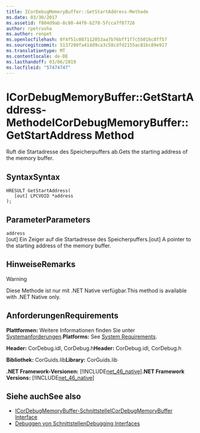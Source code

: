 ```yaml
---
title: ICorDebugMemoryBuffer::GetStartAddress-Methode
ms.date: 03/30/2017
ms.assetid: f804d9ab-8c88-44f0-b278-5fcca7f87726
author: rpetrusha
ms.author: ronpet
ms.openlocfilehash: 0f4f51c087112053aa7b76bff1f7c55016c8ff57
ms.sourcegitcommit: 5137208fa414d9ca3c58cdfd2155ac81bc89e917
ms.translationtype: MT
ms.contentlocale: de-DE
ms.lasthandoff: 03/06/2019
ms.locfileid: "57474747"
---
```

# <a name="icordebugmemorybuffergetstartaddress-method"></a><span data-ttu-id="5e061-102">ICorDebugMemoryBuffer::GetStartAddress-Methode</span><span class="sxs-lookup"><span data-stu-id="5e061-102">ICorDebugMemoryBuffer::GetStartAddress Method</span></span>
<span data-ttu-id="5e061-103">Ruft die Startadresse des Speicherpuffers ab.</span><span class="sxs-lookup"><span data-stu-id="5e061-103">Gets the starting address of the memory buffer.</span></span>  
  
## <a name="syntax"></a><span data-ttu-id="5e061-104">Syntax</span><span class="sxs-lookup"><span data-stu-id="5e061-104">Syntax</span></span>  
  
```  
HRESULT GetStartAddress(  
   [out] LPCVOID *address  
);  
```  
  
## <a name="parameters"></a><span data-ttu-id="5e061-105">Parameter</span><span class="sxs-lookup"><span data-stu-id="5e061-105">Parameters</span></span>  
 `address`  
 <span data-ttu-id="5e061-106">[out] Ein Zeiger auf die Startadresse des Speicherpuffers.</span><span class="sxs-lookup"><span data-stu-id="5e061-106">[out] A pointer to the starting address of the memory buffer.</span></span>  
  
## <a name="remarks"></a><span data-ttu-id="5e061-107">Hinweise</span><span class="sxs-lookup"><span data-stu-id="5e061-107">Remarks</span></span>  
  
> [!WARNING]
>  <span data-ttu-id="5e061-108">Diese Methode ist nur mit .NET Native verfügbar.</span><span class="sxs-lookup"><span data-stu-id="5e061-108">This method is available with .NET Native only.</span></span>  
  
## <a name="requirements"></a><span data-ttu-id="5e061-109">Anforderungen</span><span class="sxs-lookup"><span data-stu-id="5e061-109">Requirements</span></span>  
 <span data-ttu-id="5e061-110">**Plattformen:** Weitere Informationen finden Sie unter [Systemanforderungen](../../../../docs/framework/get-started/system-requirements.md).</span><span class="sxs-lookup"><span data-stu-id="5e061-110">**Platforms:** See [System Requirements](../../../../docs/framework/get-started/system-requirements.md).</span></span>  
  
 <span data-ttu-id="5e061-111">**Header:** CorDebug.idl, CorDebug.h</span><span class="sxs-lookup"><span data-stu-id="5e061-111">**Header:** CorDebug.idl, CorDebug.h</span></span>  
  
 <span data-ttu-id="5e061-112">**Bibliothek:** CorGuids.lib</span><span class="sxs-lookup"><span data-stu-id="5e061-112">**Library:** CorGuids.lib</span></span>  
  
 <span data-ttu-id="5e061-113">**.NET Framework-Versionen:** [!INCLUDE[net_46_native](../../../../includes/net-46-native-md.md)]</span><span class="sxs-lookup"><span data-stu-id="5e061-113">**.NET Framework Versions:** [!INCLUDE[net_46_native](../../../../includes/net-46-native-md.md)]</span></span>  
  
## <a name="see-also"></a><span data-ttu-id="5e061-114">Siehe auch</span><span class="sxs-lookup"><span data-stu-id="5e061-114">See also</span></span>
- [<span data-ttu-id="5e061-115">ICorDebugMemoryBuffer-Schnittstelle</span><span class="sxs-lookup"><span data-stu-id="5e061-115">ICorDebugMemoryBuffer Interface</span></span>](../../../../docs/framework/unmanaged-api/debugging/icordebugmemorybuffer-interface.md)
- [<span data-ttu-id="5e061-116">Debuggen von Schnittstellen</span><span class="sxs-lookup"><span data-stu-id="5e061-116">Debugging Interfaces</span></span>](../../../../docs/framework/unmanaged-api/debugging/debugging-interfaces.md)
